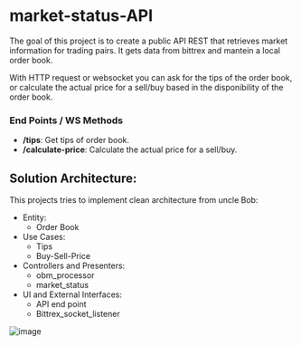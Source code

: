 # market-status-API
The goal of this project is to create a public API REST that retrieves market information for trading pairs. It gets data from bittrex and mantein a local order book.

With HTTP request or websocket you can ask for the tips of the order book, or calculate the actual price for a sell/buy based in the disponibility of the order book.

### End Points / WS Methods

- **/tips**: Get tips of order book.
- **/calculate-price**: Calculate the actual price for a sell/buy.

## Solution Architecture:
This projects tries to implement clean architecture from uncle Bob:
- Entity:
	- Order Book
- Use Cases:
	- Tips
	- Buy-Sell-Price
- Controllers and Presenters:
	- obm_processor
	- market_status
- UI and External Interfaces:
	- API end point
	- Bittrex_socket_listener
  
![image](https://user-images.githubusercontent.com/83707961/190162521-f7373eee-9168-47dc-b195-20d6db76cd16.png)
